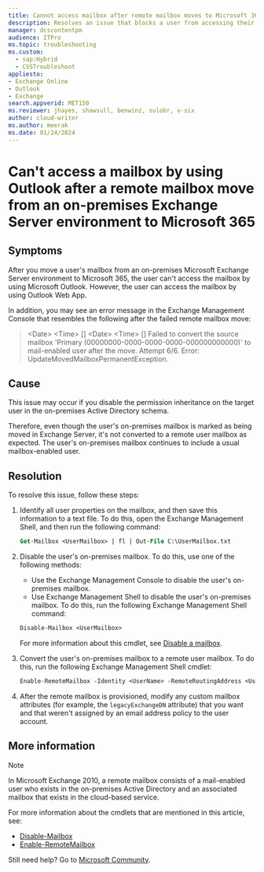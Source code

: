 ```yaml
---
title: Cannot access mailbox after remote mailbox moves to Microsoft 365
description: Resolves an issue that blocks a user from accessing their mailbox through Outlook after a remote mailbox move from an on-premises Exchange Server environment to Microsoft 365.
manager: dcscontentpm
audience: ITPro
ms.topic: troubleshooting
ms.custom: 
  - sap:Hybrid
  - CSSTroubleshoot
appliesto:
- Exchange Online
- Outlook
- Exchange
search.appverid: MET150
ms.reviewer: jhayes, shawsull, benwinz, sulobr, v-six
author: cloud-writer
ms.author: meerak
ms.date: 01/24/2024
---
```

# Can't access a mailbox by using Outlook after a remote mailbox move from an on-premises Exchange Server environment to Microsoft 365

## Symptoms

After you move a user's mailbox from an on-premises Microsoft Exchange Server environment to Microsoft 365, the user can't access the mailbox by using Microsoft Outlook. However, the user can access the mailbox by using Outlook Web App.

In addition, you may see an error message in the Exchange Management Console that resembles the following after the failed remote mailbox move:

> \<Date> \<Time> [] \<Date> \<Time> [] Failed to convert the source mailbox 'Primary (00000000-0000-0000-0000-000000000000)' to mail-enabled user after the move. Attempt 6/6. Error: UpdateMovedMailboxPermanentException.

## Cause

This issue may occur if you disable the permission inheritance on the target user in the on-premises Active Directory schema.

Therefore, even though the user's on-premises mailbox is marked as being moved in Exchange Server, it's not converted to a remote user mailbox as expected. The user's on-premises mailbox continues to include a usual mailbox-enabled user.

## Resolution

To resolve this issue, follow these steps:

1. Identify all user properties on the mailbox, and then save this information to a text file. To do this, open the Exchange Management Shell, and then run the following command:

    ```ps
    Get-Mailbox <UserMailbox> | fl | Out-File C:\UserMailbox.txt
    ```

2. Disable the user's on-premises mailbox. To do this, use one of the following methods:
   - Use the Exchange Management Console to disable the user's on-premises mailbox.
   - Use Exchange Management Shell to disable the user's on-premises mailbox. To do this, run the following Exchange Management Shell command:

    ```ps
    Disable-Mailbox <UserMailbox>
    ```

   For more information about this cmdlet, see [Disable a mailbox](/previous-versions/office/exchange-server-2010/bb123730(v=exchg.141)).

3. Convert the user's on-premises mailbox to a remote user mailbox. To do this, run the following Exchange Management Shell cmdlet:

    ```ps
    Enable-RemoteMailbox -Identity <UserName> -RemoteRoutingAddress <UserName@domain.mail.onmicrosoft.com>
    ```

4. After the remote mailbox is provisioned, modify any custom mailbox attributes (for example, the `legacyExchangeDN` attribute) that you want and that weren't assigned by an email address policy to the user account.

## More information

> [!NOTE]
> In Microsoft Exchange 2010, a remote mailbox consists of a mail-enabled user who exists in the on-premises Active Directory and an associated mailbox that exists in the cloud-based service.

For more information about the cmdlets that are mentioned in this article, see:

- [Disable-Mailbox](/powershell/module/exchange/disable-mailbox)
- [Enable-RemoteMailbox](/powershell/module/exchange/enable-remotemailbox)

Still need help? Go to [Microsoft Community](https://answers.microsoft.com/).
